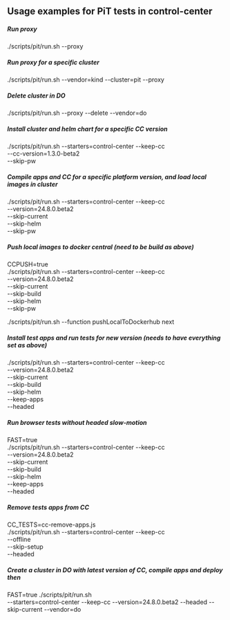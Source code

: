 
## Usage examples for PiT tests in control-center

##### Run proxy
./scripts/pit/run.sh --proxy

##### Run proxy for a specific cluster
./scripts/pit/run.sh --vendor=kind --cluster=pit --proxy

##### Delete cluster in DO
./scripts/pit/run.sh --proxy --delete --vendor=do

##### Install cluster and helm chart for a specific CC version
./scripts/pit/run.sh --starters=control-center --keep-cc \
  --cc-version=1.3.0-beta2 \
  --skip-pw

##### Compile apps and CC for a specific platform version, and load local images in cluster
./scripts/pit/run.sh --starters=control-center --keep-cc \
  --version=24.8.0.beta2 \
  --skip-current \
  --skip-helm \
  --skip-pw

##### Push local images to docker central (need to be build as above)
CCPUSH=true \
./scripts/pit/run.sh --starters=control-center --keep-cc \
  --version=24.8.0.beta2 \
  --skip-current \
  --skip-build \
  --skip-helm \
  --skip-pw

./scripts/pit/run.sh --function pushLocalToDockerhub next

##### Install test apps and run tests for new version (needs to have everything set as above)
./scripts/pit/run.sh --starters=control-center --keep-cc \
  --version=24.8.0.beta2 \
  --skip-current \
  --skip-build \
  --skip-helm \
  --keep-apps \
  --headed

##### Run browser tests without headed slow-motion
FAST=true \
./scripts/pit/run.sh --starters=control-center --keep-cc \
  --version=24.8.0.beta2 \
  --skip-current \
  --skip-build \
  --skip-helm \
  --keep-apps \
  --headed  

##### Remove tests apps from CC
CC_TESTS=cc-remove-apps.js \
./scripts/pit/run.sh --starters=control-center --keep-cc \
  --offline \
  --skip-setup \
  --headed

##### Create a cluster in DO with latest version of CC, compile apps and deploy then
FAST=true ./scripts/pit/run.sh \
   --starters=control-center --keep-cc --version=24.8.0.beta2 --headed --skip-current --vendor=do








